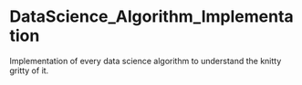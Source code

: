 # DataScience_Algorithm_Implementation
Implementation of every data science algorithm to understand the knitty gritty of it.
